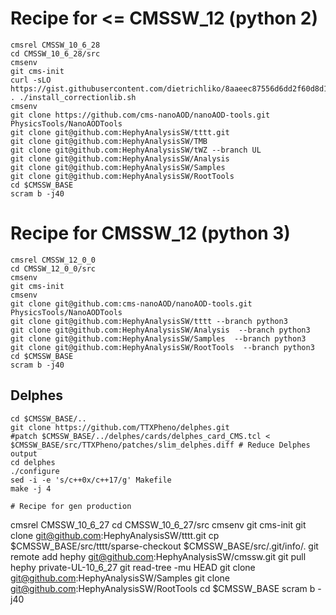 # Recipe for <= CMSSW_12 (python 2) 
```
cmsrel CMSSW_10_6_28
cd CMSSW_10_6_28/src
cmsenv
git cms-init
curl -sLO https://gist.githubusercontent.com/dietrichliko/8aaeec87556d6dd2f60d8d1ad91b4762/raw/a34563dfa03e4db62bb9d7bf8e5bf0c1729595e3/install_correctionlib.sh
. ./install_correctionlib.sh
cmsenv
git clone https://github.com/cms-nanoAOD/nanoAOD-tools.git PhysicsTools/NanoAODTools
git clone git@github.com:HephyAnalysisSW/tttt.git
git clone git@github.com:HephyAnalysisSW/TMB
git clone git@github.com:HephyAnalysisSW/tWZ --branch UL
git clone git@github.com:HephyAnalysisSW/Analysis
git clone git@github.com:HephyAnalysisSW/Samples
git clone git@github.com:HephyAnalysisSW/RootTools
cd $CMSSW_BASE
scram b -j40

```
# Recipe for CMSSW_12 (python 3) 
```
cmsrel CMSSW_12_0_0
cd CMSSW_12_0_0/src
cmsenv
git cms-init
cmsenv
git clone git@github.com:cms-nanoAOD/nanoAOD-tools.git PhysicsTools/NanoAODTools
git clone git@github.com:HephyAnalysisSW/tttt --branch python3
git clone git@github.com:HephyAnalysisSW/Analysis  --branch python3
git clone git@github.com:HephyAnalysisSW/Samples  --branch python3
git clone git@github.com:HephyAnalysisSW/RootTools  --branch python3
cd $CMSSW_BASE
scram b -j40

```


## Delphes

```
cd $CMSSW_BASE/..
git clone https://github.com/TTXPheno/delphes.git
#patch $CMSSW_BASE/../delphes/cards/delphes_card_CMS.tcl < $CMSSW_BASE/src/TTXPheno/patches/slim_delphes.diff # Reduce Delphes output
cd delphes
./configure
sed -i -e 's/c++0x/c++17/g' Makefile
make -j 4 

# Recipe for gen production
```
cmsrel CMSSW_10_6_27
cd CMSSW_10_6_27/src
cmsenv
git cms-init
git clone git@github.com:HephyAnalysisSW/tttt.git
cp $CMSSW_BASE/src/tttt/sparse-checkout $CMSSW_BASE/src/.git/info/.
git remote add hephy git@github.com:HephyAnalysisSW/cmssw.git
git pull hephy private-UL-10_6_27
git read-tree -mu HEAD
git clone git@github.com:HephyAnalysisSW/Samples
git clone git@github.com:HephyAnalysisSW/RootTools
cd $CMSSW_BASE
scram b -j40
